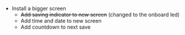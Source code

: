 * Install a bigger screen
    * ~~Add saving indicator to new screen~~ (changed to the onboard led)
    * Add time and date to new screen
    * Add countdown to next save